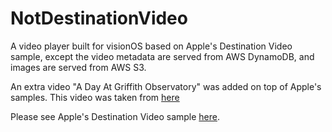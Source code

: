# NotDestinationVideo
A video player built for visionOS based on Apple's Destination Video sample, except the video metadata are served from AWS DynamoDB, and images are served from AWS S3.

An extra video "A Day At Griffith Observatory" was added on top of Apple's samples. This video was taken from [here](https://www.youtube.com/watch?v=ubU51qRSDLY)

Please see Apple's Destination Video sample [here](https://developer.apple.com/documentation/visionos/destination-video).
